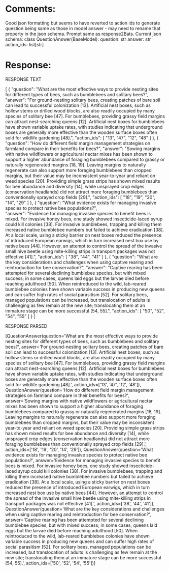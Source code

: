 # Comments: #
Good json formatting but seems to have reverted to action ids to generate question being same as those in model answer - may need to rename that property in the json schema.
Prompt same as response2Bats.
Current json schema:
class QuestionAnswer(BaseModel):
    question: str
    answer: str
    action_ids: list[str]


# Response: #
RESPONSE TEXT


[
  {
    "question": "What are the most effective ways to provide nesting sites for different types of bees, such as bumblebees and solitary bees?",
    "answer": "For ground-nesting solitary bees, creating patches of bare soil can lead to successful colonization [13]. Artificial nest boxes, such as hollow stems or drilled wood blocks, are also readily occupied by many species of solitary bee [47]. For bumblebees, providing grassy field margins can attract nest-searching queens [12]. Artificial nest boxes for bumblebees have shown variable uptake rates, with studies indicating that underground boxes are generally more effective than the wooden surface boxes often sold for wildlife gardening [48].",
    "action_ids": [
      "13",
      "47",
      "12",
      "48"
    ]
  },
  {
    "question": "How do different field margin management strategies on farmland compare in their benefits for bees?",
    "answer": "Sowing margins with native wildflowers or agricultural nectar mixes has been shown to support a higher abundance of foraging bumblebees compared to grassy or naturally regenerated margins [18, 19]. Leaving margins to naturally regenerate can also support more foraging bumblebees than cropped margins, but their value may be inconsistent year-to-year and reliant on weed species [20]. Providing simple grass strips has shown mixed results for bee abundance and diversity [14], while unsprayed crop edges (conservation headlands) did not attract more foraging bumblebees than conventionally sprayed crop fields [29].",
    "action_ids": [
      "18",
      "19",
      "20",
      "14",
      "29"
    ]
  },
  {
    "question": "What evidence exists for managing invasive species to protect native bee populations?",    
    "answer": "Evidence for managing invasive species to benefit bees is mixed. For invasive honey bees, one study showed insecticide-laced syrup could kill colonies [38]. For invasive bumblebees, trapping and killing them increased native bumblebee numbers but failed to achieve eradication [38]. At a local scale, using a sticky barrier on nest boxes reduced the presence of introduced European earwigs, which in turn increased nest box use by native bees [44]. However, an attempt to control the spread of the invasive small hive beetle using mite-killing strips in transport packages was not effective [41].",
    "action_ids": [
      "38",
      "44",
      "41"
    ]
  },
  {
    "question": "What are the key considerations and challenges when using captive rearing and reintroduction for bee conservation?",
    "answer": "Captive rearing has been attempted for several declining bumblebee species, but with mixed success; in some cases, queens laid eggs but the larvae died before reaching adulthood [50]. When reintroduced to the wild, lab-reared bumblebee colonies have shown variable success in producing new queens and can suffer high rates of social parasitism [52]. For solitary bees, managed populations can be increased, but translocation of adults is challenging as few remain at the new site; translocating them at an immature stage can be more successful [54, 55].",
    "action_ids": [
      "50",
      "52",
      "54",
      "55"
    ]
  }
]




RESPONSE PARSED


[QuestionAnswer(question='What are the most effective ways to provide nesting sites for different types of bees, such as bumblebees and solitary bees?', answer='For ground-nesting solitary bees, creating patches of bare soil can lead to successful colonization [13]. Artificial nest boxes, such as hollow stems or drilled wood blocks, are also readily occupied by many species of solitary bee [47]. For bumblebees, providing grassy field margins can attract nest-searching queens [12]. Artificial nest boxes for bumblebees have shown variable uptake rates, with studies indicating that underground boxes are generally more effective than the wooden surface boxes often sold for wildlife gardening [48].', action_ids=['13', '47', '12', '48']), QuestionAnswer(question='How do different field margin management strategies on farmland compare in their benefits for bees?', answer='Sowing margins with native wildflowers or agricultural nectar mixes has been shown to support a higher abundance of foraging bumblebees compared to grassy or naturally regenerated margins [18, 19]. Leaving margins to naturally regenerate can also support more foraging bumblebees than cropped margins, but their value may be inconsistent year-to-year and reliant on weed species [20]. Providing simple grass strips has shown mixed results for bee abundance and diversity [14], while unsprayed crop edges (conservation headlands) did not attract more foraging bumblebees than conventionally sprayed crop fields [29].', action_ids=['18', '19', '20', '14', '29']), QuestionAnswer(question='What evidence exists for managing invasive species to protect native bee populations?', answer='Evidence for managing invasive species to benefit bees is mixed. For invasive honey bees, one study showed insecticide-laced syrup could kill colonies [38]. For invasive bumblebees, trapping and killing them increased native bumblebee numbers but failed to achieve eradication [38]. At a local scale, using a sticky barrier on nest boxes reduced the presence of introduced European earwigs, which in turn increased nest box use by native bees [44]. However, an attempt to control the spread of the invasive small hive beetle using mite-killing strips in transport packages was not effective [41].', action_ids=['38', '44', '41']), QuestionAnswer(question='What are the key considerations and challenges when using captive rearing and reintroduction for bee conservation?', answer='Captive rearing has been attempted for several declining bumblebee species, but with mixed success; in some cases, queens laid eggs but the larvae died before reaching adulthood [50]. When reintroduced to the wild, lab-reared bumblebee colonies have shown variable success in producing new queens and can suffer high rates of social parasitism [52]. For solitary bees, managed populations can be increased, but translocation of adults is challenging as few remain at the new site; translocating them at an immature stage can be more successful [54, 55].', action_ids=['50', '52', '54', '55'])]